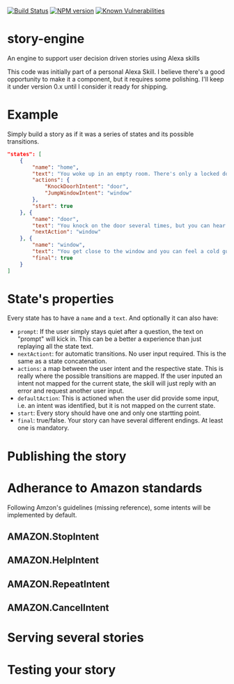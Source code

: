 [![Build Status](https://travis-ci.org/trofo-systems/story-engine.svg?branch=master)](https://travis-ci.org/trofo-systems/story-engine)
[![NPM version](https://img.shields.io/npm/v/story-engine.svg)](https://www.npmjs.com/package/story-engine)
[![Known Vulnerabilities](https://snyk.io/test/github/trofo-systems/story-engine/badge.svg?targetFile=package.json)](https://snyk.io/test/github/trofo-systems/story-engine?targetFile=package.json)

# story-engine
An engine to support user decision driven stories using Alexa skills

This code was initially part of a personal Alexa Skill. I believe there's a good opportunity to make it a component, but it requires some polishing. I'll keep it under version 0.x until I consider it ready for shipping.

# Example

Simply build a story as if it was a series of states and its possible transitions.

```json
"states": [
    {
        "name": "home",
        "text": "You woke up in an empty room. There's only a locked door and an open window ahead of you. Would you like to knock the door or jump out of the window?",
        "actions": {
            "KnockDoorhIntent": "door",
            "JumpWindowIntent": "window"
        },
        "start": true
    }, {
        "name": "door",
        "text": "You knock on the door several times, but you can hear nothing but silece. You move then to the window.",
        "nextAction": "window"
    }, {
        "name": "window",
        "text": "You get close to the window and you can feel a cold gust. It is very dark but today you are feeling specially brave. For some reason, you think it is a good idea to jump through the window <audio src='https://s3.amazonaws.com/ask-soundlibrary/magic/amzn_sfx_magic_blast_1x_01.mp3'/> and then you find yourself back in your bed. It was just a dream.",
        "final": true
    }
]

```
# State's properties

Every state has to have a `name` and a `text`. And optionally it can also have:

* `prompt`: If the user simply stays quiet after a question, the text on "prompt" will kick in. This can be a better a experience than just replaying all the state text.
* `nextActiont`: for automatic transitions. No user input required. This is the same as a state concatenation.
* `actions`: a map between the user intent and the respective state. This is really where the possible transitions are mapped. If the user inputed an intent not mapped for the current state, the skill will just reply with an error and request another user input.
* `defaultAction`: This is actioned when the user did provide some input, i.e. an intent was identified, but it is not mapped on the current state.
* `start`: Every story should have one and only one startting point.
* `final`: true/false. Your story can have several different endings. At least one is mandatory.

# Publishing the story

# Adherance to Amazon standards

Following Amzon's guidelines (missing reference), some intents will be implemented by default.

## AMAZON.StopIntent

## AMAZON.HelpIntent

## AMAZON.RepeatIntent

## AMAZON.CancelIntent

# Serving several stories

# Testing your story

